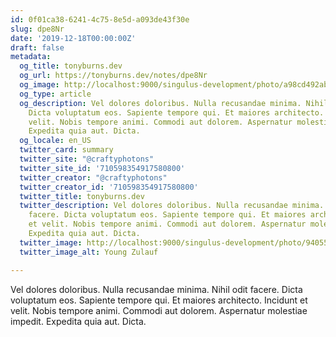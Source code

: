 ```yaml
---
id: 0f01ca38-6241-4c75-8e5d-a093de43f30e
slug: dpe8Nr
date: '2019-12-18T00:00:00Z'
draft: false
metadata:
  og_title: tonyburns.dev
  og_url: https://tonyburns.dev/notes/dpe8Nr
  og_image: http://localhost:9000/singulus-development/photo/a98cd492ab15830e58c1bb750cdb852f.jpeg
  og_type: article
  og_description: Vel dolores doloribus. Nulla recusandae minima. Nihil odit facere.
    Dicta voluptatum eos. Sapiente tempore qui. Et maiores architecto. Incidunt et
    velit. Nobis tempore animi. Commodi aut dolorem. Aspernatur molestiae impedit.
    Expedita quia aut. Dicta.
  og_locale: en_US
  twitter_card: summary
  twitter_site: "@craftyphotons"
  twitter_site_id: '710598354917580800'
  twitter_creator: "@craftyphotons"
  twitter_creator_id: '710598354917580800'
  twitter_title: tonyburns.dev
  twitter_description: Vel dolores doloribus. Nulla recusandae minima. Nihil odit
    facere. Dicta voluptatum eos. Sapiente tempore qui. Et maiores architecto. Incidunt
    et velit. Nobis tempore animi. Commodi aut dolorem. Aspernatur molestiae impedit.
    Expedita quia aut. Dicta.
  twitter_image: http://localhost:9000/singulus-development/photo/9405525f92f5b393ab07f49c89bff587.jpeg
  twitter_image_alt: Young Zulauf

---
```


Vel dolores doloribus. Nulla recusandae minima. Nihil odit facere. Dicta voluptatum eos. Sapiente tempore qui. Et maiores architecto. Incidunt et velit. Nobis tempore animi. Commodi aut dolorem. Aspernatur molestiae impedit. Expedita quia aut. Dicta.

